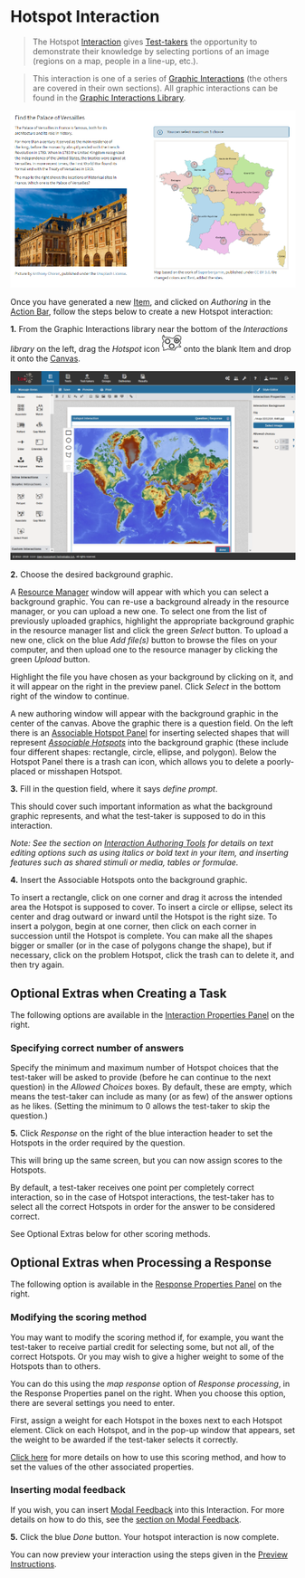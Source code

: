 # Hotspot Interaction

> The Hotspot [Interaction](../appendix/glossary.md#interaction) gives [Test-takers](../appendix/glossary.md#test-taker) the opportunity to demonstrate their knowledge by selecting portions of an image (regions on a map, people in a line-up, etc.).

> This interaction is one of a series of [Graphic Interactions](../appendix/glossary.md#graphic-interactions) (the others are covered in their own sections). All graphic interactions can be found in the [Graphic Interactions Library](../appendix/glossary.md#graphic-interactions-library). 

![Hotspot Interaction](../resources/delivery/interactions/qti/hotspot.png) 

Once you have generated a new [Item](../appendix/glossary.md#item), and clicked on *Authoring* in the [Action Bar](../appendix/glossary.md#action-bar), follow the steps below to create a new Hotspot interaction:

**1.** From the Graphic Interactions library near the bottom of the *Interactions library* on the left, drag the *Hotspot* icon ![Hotspot](../resources/_icons/hotspot.png) onto the blank Item and drop it onto the [Canvas](../appendix/glossary.md#canvas).

![Hotspot Interaction](../resources/backend/items/authoring/done-3.png)

**2.** Choose the desired background graphic.

A [Resource Manager](../appendix/glossary.md#resource-manager) window will appear with which you can select a background graphic. You can re-use a background already in the resource manager, or you can upload a new one. To select one from the list of previously uploaded graphics, highlight the appropriate background graphic in the resource manager list and click the green *Select* button. To upload a new one, click on the blue *Add file(s)* button to browse the files on your computer, and then upload one to the resource manager by clicking the green *Upload* button.

Highlight the file you have chosen as your background by clicking on it, and it will appear on the right in the preview panel. Click *Select* in the bottom right of the window to continue.

A new authoring window will appear with the background graphic in the center of the canvas. Above the graphic there is a question field. On the left there is an [Associable Hotspot Panel](../appendix/glossary.md#associable-hotspot-panel) for inserting selected shapes that will represent *[Associable Hotspots](../appendix/glossary.md#associable-hotspots)* into the background graphic (these include four different shapes: rectangle, circle, ellipse, and polygon). Below the Hotspot Panel there is a trash can icon, which allows you to delete a poorly-placed or misshapen Hotspot.

**3.** Fill in the question field, where it says _define prompt_. 

This should cover such important information as what the background graphic represents, and what the test-taker is supposed to do in this interaction. 

*Note: See the section on [Interaction Authoring Tools](../interactions/interaction-authoring-tools.md) for details on text editing options such as using italics or bold text in your item, and inserting features such as shared stimuli or media, tables or formulae.*

**4.** Insert the Associable Hotspots onto the background graphic.

To insert a rectangle, click on one corner and drag it across the intended area the Hotspot is supposed to cover. To insert a circle or ellipse, select its center and drag outward or inward until the Hotspot is the right size. To insert a polygon, begin at one corner, then click on each corner in succession until the Hotspot is complete. You can make all the shapes bigger or smaller (or in the case of polygons change the shape), but if necessary, click on the problem Hotspot, click the trash can to delete it, and then try again.

<aside class="optional-extras">
    
## Optional Extras when Creating a Task

The following options are available in the [Interaction Properties Panel](../appendix/glossary.md#interaction-properties-panel) on the right.

### Specifying correct number of answers 

Specify the minimum and maximum number of Hotspot choices that the test-taker will be asked to provide (before he can continue to the next question) in the *Allowed Choices* boxes. By default, these are empty, which means the test-taker can include as many (or as few) of the answer options as he likes. (Setting the minimum to 0 allows the test-taker to skip the question.)
</aside>

**5.** Click *Response* on the right of the blue interaction header to set the Hotspots in the order required by the question.

This will bring up the same screen, but you can now assign scores to the Hotspots.

By default, a test-taker receives one point per completely correct interaction, so in the case of Hotspot interactions, the test-taker has to select all the correct Hotspots in order for the answer to be considered correct.

See Optional Extras below for other scoring methods.

<aside class="optional-extras">
    
## Optional Extras when Processing a Response

The following option is available in the [Response Properties Panel](../appendix/glossary.md#response-properties-panel) on the right.

### Modifying the scoring method

You may want to modify the scoring method if, for example, you want the test-taker to receive partial credit for selecting some, but not all, of the correct Hotspots. Or you may wish to give a higher weight to some of the Hotspots than to others. 

You can do this using the *map response* option of *Response processing*, in the Response Properties panel on the right. When you choose this option, there are several settings you need to enter. 

First, assign a weight for each Hotspot in the boxes next to each Hotspot element. Click on each Hotspot, and in the pop-up window that appears, set the weight to be awarded if the test-taker selects it correctly.

[Click here](../items/item-scoring-rules.md#item-scoring-rules) for more details on how to use this scoring method, and how to set the values of the other associated properties. 

### Inserting modal feedback

If you wish, you can insert [Modal Feedback](../appendix/glossary.md#modal-feedback) into this Interaction. For more details on how to do this, see the [section on Modal Feedback](../items/modal-feedback.md).
</aside>

**5.** Click the blue *Done* button. Your hotspot interaction is now complete.

You can now preview your interaction using the steps given in the [Preview Instructions](../items/preview.md).
